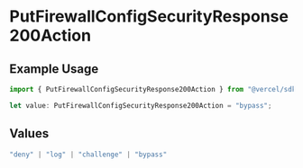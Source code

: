 # PutFirewallConfigSecurityResponse200Action

## Example Usage

```typescript
import { PutFirewallConfigSecurityResponse200Action } from "@vercel/sdk/models/operations/putfirewallconfig.js";

let value: PutFirewallConfigSecurityResponse200Action = "bypass";
```

## Values

```typescript
"deny" | "log" | "challenge" | "bypass"
```